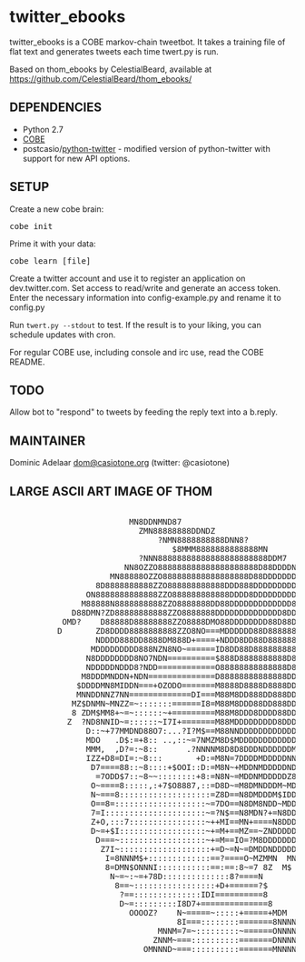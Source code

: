 # twitter_ebooks

twitter_ebooks is a COBE markov-chain tweetbot. It takes a training file of flat text and generates tweets each time twert.py is run.

Based on thom_ebooks by CelestialBeard, available at https://github.com/CelestialBeard/thom_ebooks/

## DEPENDENCIES
* Python 2.7
* [COBE](https://github.com/pteichman/cobe)
* postcasio/[python-twitter](https://github.com/postcasio/python-twitter) - modified version of python-twitter with support for new API options.

## SETUP

Create a new cobe brain:

<pre>cobe init</pre>

Prime it with your data:

<pre>cobe learn [file]</pre>

Create a twitter account and use it to register an application on dev.twitter.com. Set access to read/write and generate an access token. Enter the necessary information into config-example.py and rename it to config.py

Run `twert.py --stdout` to test. If the result is to your liking, you can schedule updates with cron.

For regular COBE use, including console and irc use, read the COBE README.

## TODO

Allow bot to "respond" to tweets by feeding the reply text into a b.reply.

## MAINTAINER

Dominic Adelaar <dom@casiotone.org> (twitter: @casiotone)

## LARGE ASCII ART IMAGE OF THOM

<pre>
                                                                                
                         MN8DDNMND87                                            
                           ZMN88888888DDNDZ                                     
                               ?NMN8888888888DNN8?                              
                                  $8MMM8888888888888MN                          
                           ?NNN88888888888888888888888DDM7                      
                        NN8OZZO888888888888888888888D88DDDDNNN7                 
                     MN88888OZZO888888888888888888D88DDDDDDD8D8DM7              
                  8D8888888888ZZO888888888888DDD888DDDDDDDDDDDDDD8N$            
                ON8888888888888ZZO888888888888DDDD8DDDDDDDDD8888D88DN           
               M88888N8888888888ZZO8888888DD88DDDDDDDDDDDDD8888888888N          
             D88DMN?ZD88888888888ZZO8888888DDDDDDDDDDDDDD8DD8888888888NI        
           OMD?    D88888D88888888ZZO8888DMO88DDDDDDDD88D88D888888888N8D8       
          D       ZD8DDDD8888888888ZZO8NO===MDDDDDD88D8888888888888888MM88      
                  NDDDD888DD8888DM888D+====+NDDD8DD88D8888888888888888D?DN8     
                 MDDDDDDDDD888NZN8NO~======ID8DD88D88888888888888888888N  M$    
                N8DDDDDDDD8NO7NDN==========$888D8888888888D8888D88D8888D        
                NDDDDDNDDD8?NDD============O88888888888888D8888D88D888888       
               M8DDDMNDDN+NDN==============D88888888888888DD888DD8DD88D8N       
              $DDDDMN8MIDDN===+OZODO=======M8888D8888D8888DD888DD88D88D8M       
              MNNDDNNZ7NN=============DI===M88M8DD888DD888DDD88DDDDDD8DDN       
             MZ$DNMN~MNZZ=~:::::::======I8=M88M8DDD88DD888DDDDDDDDDDDDDDN       
             8 ZDM$MM8+~=~::::::~+=========M88M8DDD8DDDD88DDDDDDDDDDDDDDN       
            Z  ?ND8NNID~=::::::~I7I+=======M88MDDDDDDDDD8DDDDDDDDDDDDDDDM       
                D::~+77MMDND88O7:...?I?M$==M88NNDDDDDDDDDDDDDDDDDDDDDDDDD       
                MDO   .D$:=+8:: ..,::~=7NMZM8D$MDDDDDDDDDDDD8DDDDDMDDDDDZ       
                MMM,  ,D?=:~8::      .?NNNNM8D8D8DDDNDDDDDDMDDDDDDDM8DDN        
                IZZ+D8=DI=:~8:::       +D:=M8N=7DDDDMDDDDDNNDDDDDDDMNDDN        
                 D7====88::~8::::+$OOI::D:=M8N~+MDDNMDDDDDNDDDDDDDDND8DO        
                  =7ODD$7::~8~~::::::::+8:=N8N~=MDDNMDDDDDZ8DDDDDDDM MD7        
                 O~====8:::::,:+7$O8887,::=D8D~=M8DMNDDDM~MDDDDDDDDM MD         
                 N~===8:::::::::::::::::::=Z8D==N8DMDDDM$IDDDDDDDDDM  M         
                 O==8=:::::::::::::::::::~=7DO==N8DM8NDD~MDDDDDDNDDM  MI        
                 7=I:::::::::::::::::::::~=?N$==N8MDN?+=N8DDDDDMODDD  ZZ        
                 Z+O,:::7::::::::::::::::~++MI==MN+====N8DDDDDDO7DD8   8        
                 D~=+$I::::::::::::::::::~+=M+==MZ==~ZNDDDDDDDN M8N             
                  D===~::::::::::::::::::~+=M==IO=?M8DDDDDDDDN  NDD             
                   Z7I~:::::::::::::::::::+=D~=N~=DMDDNDDDDDM  M8N              
                    I=8NNNM$+:::::::::::::==?====O~MZMMN  MN  $DDZ              
                    8=DMN$ONNNI:::::::::::==:==:8~=7 8Z  M$   MNZ               
                     N~=~:~=+78D::::::::::::::8?====N                           
                      8==~:::::::::::::::::+D+======?$                          
                       ?==::::::::::::::IDI==========8                          
                       D~=:::::::::I8D7+==============8                         
                         OOOOZ?    N~=====~:::::+=====+MDM                      
                                   8I===::::::::=======8NNNN                    
                               MNNM=7=~:::::::::~======ONNNNNN                  
                              ZNNM~===::::::::::=======DNNNNNNNM                
                            OMNNND~===::::::::::=======MNNNNNNNNNM?             
</pre>
